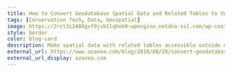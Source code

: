 ```yaml
---
title: How to Convert Geodatabase Spatial Data and Related Tables to Vector Tiles
tags: [Conservation Tech, Data, Geospatial]
image: https://2rct3i2488gxf9jvb1lqhek9-wpengine.netdna-ssl.com/wp-content/uploads/2018/08/blog-featured-image-blog02-1000x620.png
style: border
color: blog-card
description: Make spatial data with related tables accessible outside desktop GIS. Use this open source data processing pipeline to convert geodatabase files to vector tiles for use in a web application.
external_url: https://www.azavea.com/blog/2018/08/28/convert-geodatabase-to-vector-tiles/
external_url_display: azavea.com
---
```


